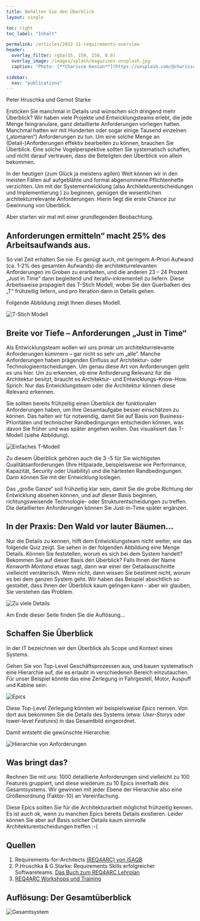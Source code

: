 ```yaml
---
title: Behalten Sie den Überblick
layout: single

toc: right
toc_label: "Inhalt"

permalink: /articles/2022-11-requirements-overview
header:
  overlay_filter: rgba(15, 150, 150, 0.8)
  overlay_image: /images/splash/magazines-unsplash.jpg
  caption: "Photo: [**Charisse Kenion**](https://unsplash.com/@charissek)"

sidebar:
  nav: "publications"
---
```



Peter Hruschka und Gernot Starke

Ersticken Sie manchmal in Details und wünschen sich dringend mehr Überblick?
Wir haben viele Projekte und Entwicklungsteams erlebt, die jede Menge feingranulare, ganz detaillierte Anforderungen vorliegen hatten. Manchmal hatten wir mit Hunderten oder sogar einige Tausend einzelnen („atomaren“) Anforderungen zu tun.
Um eine solche Menge an (Detail-)Anforderungen effektiv bearbeiten zu können, brauchen Sie Überblick. Eine solche Vogelperspektive sollten Sie systematisch schaffen, und nicht darauf vertrauen, dass die Beteilgten den Überblick von allein bekommen.

In der heutigen (zum Glück ja meistens agilen) Welt können wir in den meisten Fällen auf aufgeblähte und formal abgenommene Pflichtenhefte verzichten. Um mit der Systementwicklung (also Architekturentscheidungen und Implementierung ) zu beginnen, genügen die wesentlichen architekturrelevante Anforderungen. Hierin liegt die erste Chance zur Gewinnung von Überblick.

Aber starten wir mal mit einer grundlegenden Beobachtung.

## Anforderungen ermitteln“ macht 25% des Arbeitsaufwands aus.

So viel Zeit erhalten Sie nie. 
Es genügt auch, mit geringem A-Priori Aufwand (ca. 1-2% des gesamten Aufwands) die architekturrelevanten Anforderungen im Groben zu erarbeiten, und die anderen 23 – 24 Prozent „Just in Time“ dann begleitend und iterativ-inkrementell zu liefern. 
Diese Arbeitsweise propagiert das T-Stich Modell, wobei Sie den Querbalken des „T“ frühzeitig liefern, und pro Iteration dann in Details gehen.

Folgende Abbildung zeigt Ihnen dieses Modell. 

![T-Stich Modell](/images/articles/22-11-overview/t-stich.png)

## Breite vor Tiefe – Anforderungen „Just in Time“

Als Entwicklungsteam wollen wir uns primär um architekturrelevante Anforderungen kümmern – gar nicht so sehr um „alle“. 
Manche Anforderungen haben prägenden Einfluss auf Architektur- oder Technologieentscheidungen. Um genau diese Art von Anforderungen geht es uns hier. 
Um zu erkennen, ob eine Anforderung Relevanz für die Architektur besitzt, braucht es Architektur- und Entwicklungs-Know-How. 
Sprich: Nur das Entwicklungsteam oder die Architektur können diese Relevanz erkennen. 

Sie sollten bereits frühzeitig einen Überblick der funktionalen Anforderungen haben, um Ihre Gesamtaufgabe besser einschätzen zu können. 
Das halten wir für notwendig, damit Sie auf Basis von Business-Prioritäten und technischer Randbedingungen entscheiden können, was davon Sie früher und was später angehen wollen. 
Das visualisiert das T-Modell (siehe Abbildung).

![Einfaches T-Modell](/images/articles/22-11-overview/t-model-simple.png)

Zu  diesem Überblick gehören auch die 3 -5 für Sie wichtigsten Qualitätsanforderungen (Ihre Hitparade, beispielsweise wie Performance, Kapazität, Security oder Usability) und die härtesten Randbedingungen. 
Dann können Sie mit der Entwicklung loslegen. 

Das „große Ganze“ soll frühzeitig klar sein, damit Sie die grobe Richtung der Entwicklung absehen können, und auf dieser Basis beginnen, richtungsweisende Technologie- oder Strukturentscheidungen zu treffen. 
Die detaillierten Anforderungen können Sie Just-in-Time später ergänzen.


## In der Praxis: Den Wald vor lauter Bäumen...

Nur die Details zu kennen, hilft dem Entwicklungsteam nicht weiter, wie das folgende Quiz zeigt. 
Sie sehen in der folgenden Abbildung eine Menge Details. 
Können Sie feststellen, worum es sich bei dem System handelt? 
Bekommen Sie auf dieser Basis den Überblick? 
Falls Ihnen der Name _Kenworth Montana_ etwas sagt, dann war einer der Detailausschnitte vielleicht verräterisch. 
Wenn nicht, dann wissen Sie bestimmt nicht, worum es bei dem ganzen System geht.
Wir haben das Beispiel absichtlich so gestaltet, dass Ihnen der Überblick kaum gelingen kann - aber wir glauben, Sie verstehen das Problem.

![Zu viele Details](/images/articles/22-11-overview/too-many-details.png)

Am Ende dieser Seite finden Sie die Auflösung...

## Schaffen Sie Überblick

In der IT bezeichnen wir den Überblick als Scope und Kontext eines Systems. 

Gehen Sie von Top-Level Geschäftsprozessen aus, und bauen systematisch eine Hierarchie auf, die es erlaubt in verschiedenen Bereich einzutauchen. 
Für unser Beispiel könnte das eine Zerlegung in Fahrgestell, Motor, Auspuff und Kabine sein:

![Epics](/images/articles/epics.webp)

Diese Top-Level Zerlegung könnten wir beispielsweise _Epics_ nennen.
Von dort aus bekommen Sie die Details des Systems (etwa: _User-Storys_ oder lower-level _Features_) in das Gesamtbild eingeordnet. 

Damit entsteht die gewünschte Hierarchie:

![Hierarchie von Anforderungen](/images/articles/22-11-overview/req-hierarchy.png)

## Was bringt das?
Rechnen Sie mit uns: 
1000 detaillierte Anforderungen sind vielleicht zu 100 Features gruppiert, und diese wiederum zu 10 Epics innerhalb des Gesamtsystems. 
Wir gewinnen mit jeder Ebene der Hierarchie also eine Größenordnung (Faktor-10) an Vereinfachung.

Diese Epics sollten Sie für die Architekturarbeit möglichst frühzeitig kennen. 
Es ist auch ok, wenn zu manchen Epics bereits Details existieren. 
Leider können Sie aber auf Basis solcher Details kaum sinnvolle Architekturentscheidungen treffen :-(


## Quellen

1. Requirements-for-Architects [(REQ4ARC) von iSAQB](https://www.isaqb.org/de/zertifizierungen/zertifizierungen-uebersicht/cpsa-advanced-level/req4arc-requirements-fuer-softwarearchitekten/)
2. P.Hruschka & G.Starke: Requirements Skills erfolgreicher Softwareteams. [Das Buch zum REQ4ARC Lehrplan](https://leanpub.com/requirements-skills)
3. [REQ4ARC Workshops und Training](https://arc42.de/termine)


## Auflösung: Der Gesamtüberblick

![Gesamtsystem](/images/articles/22-11-overview/overview.webp)




